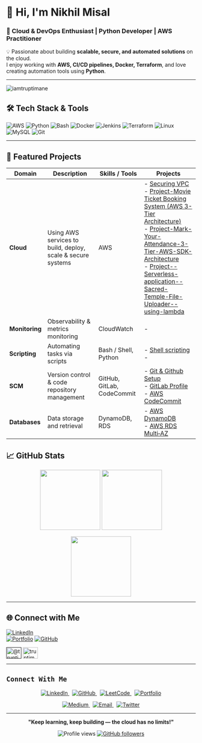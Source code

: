 
# 👋 Hi, I'm Nikhil Misal

### 🚀 Cloud & DevOps Enthusiast | Python Developer | AWS Practitioner



💡 Passionate about building **scalable, secure, and automated solutions** on the cloud.  
I enjoy working with **AWS, CI/CD pipelines, Docker, Terraform**, and love creating automation tools using **Python**.

---
<p align="left"> <img src="https://komarev.com/ghpvc/?username=iamtruptimane&label=Profile%20views&color=0e75b6&style=flat" alt="iamtruptimane" /> </p>

## 🛠️ Tech Stack & Tools

![AWS](https://img.shields.io/badge/AWS-%23FF9900.svg?style=for-the-badge&logo=amazon-aws&logoColor=white)
![Python](https://img.shields.io/badge/Python-%233776AB.svg?style=for-the-badge&logo=python&logoColor=white)
![Bash](https://img.shields.io/badge/Bash-%23121011.svg?style=for-the-badge&logo=gnu-bash&logoColor=white)
![Docker](https://img.shields.io/badge/Docker-%230db7ed.svg?style=for-the-badge&logo=docker&logoColor=white)
![Jenkins](https://img.shields.io/badge/Jenkins-%23D24939.svg?style=for-the-badge&logo=jenkins&logoColor=white)
![Terraform](https://img.shields.io/badge/Terraform-%235835CC.svg?style=for-the-badge&logo=terraform&logoColor=white)
![Linux](https://img.shields.io/badge/Linux-%23FCC624.svg?style=for-the-badge&logo=linux&logoColor=black)
![MySQL](https://img.shields.io/badge/MySQL-%2300f.svg?style=for-the-badge&logo=mysql&logoColor=white)
![Git](https://img.shields.io/badge/Git-%23F05033.svg?style=for-the-badge&logo=git&logoColor=white)

---

## 📂 Featured Projects



| Domain                       | Description                                                   | Skills / Tools                    | Projects                                                                                                                                                        |
|------------------------------|---------------------------------------------------------------|------------------------------------|-------------------------------------------------------------------------------------------------------------------------------------------------------------------|
| **Cloud**                    | Using AWS services to build, deploy, scale & secure systems   | AWS                                | - [Securing VPC](https://github.com/nikiimisal/3-tier_Architecture_Related/blob/main/VPC.md) <br> - [Project-Movie Ticket Booking System (AWS 3-Tier Architecture)](https://github.com/nikiimisal/Project--Movie-Ticket-Booking-System-AWS-3-Tier-Architecture-/blob/main/Movie%20Ticket%20Booking%20System%20(AWS%203-Tier%20Architecture).md) <br> - [Project-Mark-Your-Attendance-3-Tier-AWS-SDK-Architecture](https://github.com/nikiimisal/Project-Mark-Your-Attendance-3-Tier-AWS-SDK-Architecture/blob/main/README.md) <br> - [Project--Serverless-application--Sacred-Temple-File-Uploader--using-lambda](https://github.com/nikiimisal/project--Serverless-application--Sacred-Temple-File-Uploader--using-lambda) <br>|
| **Monitoring**               | Observability & metrics monitoring                            | CloudWatch                          | -                                                                                                                                        |
| **Scripting**                | Automating tasks via scripts                                  | Bash / Shell, Python                | - [Shell scripting]() <br> -                                                           |
| **SCM**                       | Version control & code repository management                  | GitHub, GitLab, CodeCommit          | - [Git & Github Setup](https://github.com/nikiimisal/Git-Github/tree/main) <br>- [GitLab Profile](https://gitlab.com/nikiimisal) <br> - [ AWS CodeCommit]()                   |
| **Databases**                | Data storage and retrieval                                     | DynamoDB, RDS                       | - [AWS DynamoDB](https://github.com/nikiimisal/DynamoDB-and-RDS/blob/main/AWS%20DynamoDB.md) <br> - [AWS RDS Multi‑AZ](https://github.com/nikiimisal/DynamoDB-and-RDS/blob/main/AWS%20RDS%20Multi-AZ.md) |



## 📈 GitHub Stats

<p align="center">
  <img src="https://github-readme-stats.vercel.app/api?username=nikiimisal&show_icons=true&theme=tokyonight" height="160px" />
  <img src="https://streak-stats.demolab.com?user=nikiimisal&theme=tokyonight" height="160px" />
</p>

<p align="center">
  <img src="https://github-readme-stats.vercel.app/api/top-langs/?username=nikiimisal&layout=compact&theme=tokyonight" height="160px" />
</p>

---

## 🌐 Connect with Me

[![LinkedIn](https://img.shields.io/badge/LinkedIn-%230077B5.svg?style=for-the-badge&logo=linkedin&logoColor=white)](https://www.linkedin.com/in/nikhilmisal/)<br>
[![Portfolio](https://img.shields.io/badge/Portfolio-%23000000.svg?style=for-the-badge&logo=react&logoColor=white)]()
[![GitHub](https://img.shields.io/badge/GitHub-%23121011.svg?style=for-the-badge&logo=github&logoColor=white)](https://github.com/nikiimisal)


<a href="" target="blank"><img align="center" src="https://raw.githubusercontent.com/rahuldkjain/github-profile-readme-generator/master/src/images/icons/Social/twitter.svg" alt="@truptimane9" height="30" width="40" /></a>
<a href="https://www.leetcode.com/" target="blank"><img align="center" src="https://raw.githubusercontent.com/rahuldkjain/github-profile-readme-generator/master/src/images/icons/Social/leet-code.svg" alt="truptimane" height="30" width="40" /></a>
</p>

---

##  `Connect With Me`


<div align="center">

  <!-- 🌐 FIRST ROW -->
  <p>
    <a href="https://www.linkedin.com/in/nikhilmisal/" target="_blank">
      <img src="https://img.shields.io/badge/LinkedIn-Connect-0077B5?style=for-the-badge&logo=linkedin&logoColor=white&labelColor=0D1117&color=0077B5" alt="LinkedIn" />
    </a>&nbsp;
    <a href="https://github.com/nikiimisal" target="_blank">
      <img src="https://img.shields.io/badge/GitHub-Follow-333333?style=for-the-badge&logo=github&logoColor=white&labelColor=0D1117&color=6e40c9" alt="GitHub" />
    </a>&nbsp;
    <a href="https://www.leetcode.com/" target="_blank">
      <img src="https://img.shields.io/badge/LeetCode-Practice-FFA116?style=for-the-badge&logo=leetcode&logoColor=white&labelColor=0D1117&color=FCA311" alt="LeetCode" />
    </a>&nbsp;
    <a href="https://github.com/nikiimisal" target="_blank">
      <img src="https://img.shields.io/badge/Portfolio-Explore-00C9FF?style=for-the-badge&logo=react&logoColor=61DAFB&labelColor=0D1117&color=92FE9D" alt="Portfolio" />
    </a>
  </p>

  <!-- ✨ SECOND ROW -->
  <p>
    <a href="https://medium.com/@nik0misal" target="_blank">
      <img src="https://img.shields.io/badge/Medium-Read-000000?style=for-the-badge&logo=medium&logoColor=white&labelColor=0D1117&color=6e40c9" alt="Medium" />
    </a>&nbsp;
    <a href="mailto:nik0misal@gmail.com">
      <img src="https://img.shields.io/badge/Email-Contact_Me-D14836?style=for-the-badge&logo=gmail&logoColor=white&labelColor=0D1117&color=ff512f" alt="Email" />
    </a>&nbsp;
    <a href="https://twitter.com/" target="_blank">
      <img src="https://img.shields.io/badge/Twitter-Follow-1DA1F2?style=for-the-badge&logo=twitter&logoColor=white&labelColor=0D1117&color=0f9b0f" alt="Twitter" />
    </a>
  </p>

</div>



---

<p align="center">
   <strong>"Keep learning, keep building — the cloud has no limits!"</strong>
</p>

<p align="center">
  <img src="https://komarev.com/ghpvc/?username=nikiimisal&label=Profile%20views&color=brightgreen&style=flat" alt="Profile views" />
  <a href="https://github.com/nikiimisal?tab=followers">
    <img src="https://img.shields.io/github/followers/nikitathosare?label=Follow&style=social" alt="GitHub followers" />
  </a>
</p>

